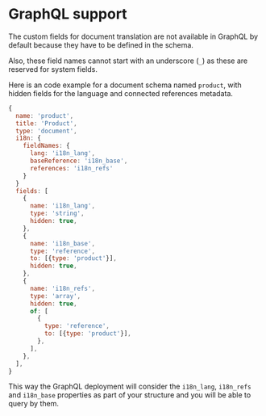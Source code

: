# GraphQL support

The custom fields for document translation are not available in GraphQL by default because they have to be defined in the schema.

Also, these field names cannot start with an underscore (`_`) as these are reserved for system fields.

Here is an code example for a document schema named `product`, with hidden fields for the language and connected references metadata.

```js
{
  name: 'product',
  title: 'Product',
  type: 'document',
  i18n: {
    fieldNames: {
      lang: 'i18n_lang',
      baseReference: 'i18n_base',
      references: 'i18n_refs'
    }
  }
  fields: [
    {
      name: 'i18n_lang',
      type: 'string',
      hidden: true,
    },
    {
      name: 'i18n_base',
      type: 'reference',
      to: [{type: 'product'}],
      hidden: true,
    },
    {
      name: 'i18n_refs',
      type: 'array',
      hidden: true,
      of: [
        {
          type: 'reference',
          to: [{type: 'product'}],
        },
      ],
    },
  ],
}
```

This way the GraphQL deployment will consider the `i18n_lang`, `i18n_refs` and `i18n_base` properties as part of your structure and you will be able to query by them.
